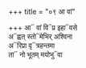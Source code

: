 +++
title = "०९ आ वां"

+++
आ᳓ वां वि᳓प्र इहा᳓वसे  
अ᳓ह्वत् स्तो᳓मेभिर् अश्विना  
अ᳓रिप्रा वृ᳓त्रहन्तमा  
ता᳓ नो भूतम् मयोभु᳓वा